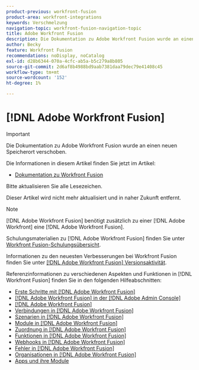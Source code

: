 ```yaml
---
product-previous: workfront-fusion
product-area: workfront-integrations
keywords: Verschmelzung
navigation-topic: workfront-fusion-navigation-topic
title: Adobe Workfront Fusion
description: Die Dokumentation zu Adobe Workfront Fusion wurde an einen neuen Speicherort verschoben. Dieser Artikel ist veraltet, enthält jedoch einen Link zum neuen Artikel, der diese Funktion behandelt.
author: Becky
feature: Workfront Fusion
recommendations: noDisplay, noCatalog
exl-id: d28b6344-070a-4cfc-ab5a-b5c279a8b805
source-git-commit: 2d6af8b4988bd9aab7381daa79dec79e41408c45
workflow-type: tm+mt
source-wordcount: '152'
ht-degree: 1%

---
```


# [!DNL Adobe Workfront Fusion]

>[!IMPORTANT]
>
>Die Dokumentation zu Adobe Workfront Fusion wurde an einen neuen Speicherort verschoben.
>
>Die Informationen in diesem Artikel finden Sie jetzt im Artikel:
>
>* [Dokumentation zu Workfront Fusion](https://experienceleague.adobe.com/docs/workfront-fusion/using/home.html)
>
>Bitte aktualisieren Sie alle Lesezeichen.
>
>Dieser Artikel wird nicht mehr aktualisiert und in naher Zukunft entfernt.

>[!NOTE]
>
>[!DNL Adobe Workfront Fusion] benötigt zusätzlich zu einer [!DNL Adobe Workfront] eine [!DNL Adobe Workfront Fusion].

Schulungsmaterialien zu [!DNL Adobe Workfront Fusion] finden Sie unter [Workfront Fusion-Schulungsübersicht](https://experienceleague.adobe.com/docs/workfront-learn/tutorials-workfront/fusion/welcome-to-workfront-fusion/workfront-fusion-overview.html).

Informationen zu den neuesten Verbesserungen bei Workfront Fusion finden Sie unter [[!DNL Adobe Workfront Fusion] Versionsaktivität](../product-announcements/product-releases/fusion-release-activity/fusion-release-activity.md).

Referenzinformationen zu verschiedenen Aspekten und Funktionen in [!DNL Workfront Fusion] finden Sie in den folgenden Hilfeabschnitten:

* [Erste Schritte mit [!DNL Adobe Workfront Fusion]](../workfront-fusion/get-started/get-started.md)
* [[!DNL Adobe Workfront Fusion] in der  [!DNL Adobe Admin Console]](../workfront-fusion/fusion-in-admin-console/fusion-in-admin-console.md)
* [[!DNL Adobe Workfront Fusion]](../workfront-fusion/workfront-fusion-basics/workfront-fusion-basics.md)
* [Verbindungen in [!DNL Adobe Workfront Fusion]](../workfront-fusion/connections/connections.md)
* [Szenarien in [!DNL Adobe Workfront Fusion]](../workfront-fusion/scenarios/scenarios.md)
* [Module in [!DNL Adobe Workfront Fusion]](../workfront-fusion/modules/modules.md)
* [Zuordnung in [!DNL Adobe Workfront Fusion]](../workfront-fusion/mapping/mapping.md)
* [Funktionen in [!DNL Adobe Workfront Fusion]](../workfront-fusion/functions/functions.md)
* [Webhooks in [!DNL Adobe Workfront Fusion]](../workfront-fusion/webhooks/webhooks.md)
* [Fehler in [!DNL Adobe Workfront Fusion]](../workfront-fusion/errors/errors.md)
* [Organisationen in [!DNL Adobe Workfront Fusion]](../workfront-fusion/organizations/organizations.md)
* [Apps und ihre Module](../workfront-fusion/apps-and-their-modules/apps-and-their-modules.md)
